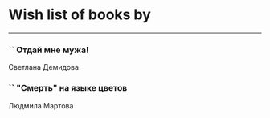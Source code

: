 # Wish list of books by [](https://ok.ru/profile/536771522733)
---

### `` Отдай мне мужа!
Светлана Демидова

### `` "Смерть" на языке цветов
Людмила Мартова

